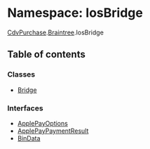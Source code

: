 # Namespace: IosBridge

[CdvPurchase](CdvPurchase.md).[Braintree](CdvPurchase.Braintree.md).IosBridge

## Table of contents

### Classes

- [Bridge](../classes/CdvPurchase.Braintree.IosBridge.Bridge.md)

### Interfaces

- [ApplePayOptions](../interfaces/CdvPurchase.Braintree.IosBridge.ApplePayOptions.md)
- [ApplePayPaymentResult](../interfaces/CdvPurchase.Braintree.IosBridge.ApplePayPaymentResult.md)
- [BinData](../interfaces/CdvPurchase.Braintree.IosBridge.BinData.md)
